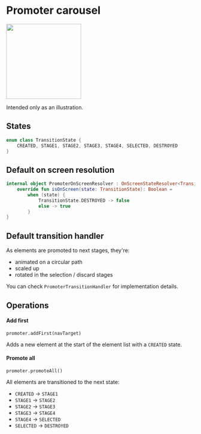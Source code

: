 # Promoter carousel

<img src="https://i.imgur.com/esLXh61.gif" width="200">

Intended only as an illustration.

## States

```kotlin
enum class TransitionState {
    CREATED, STAGE1, STAGE2, STAGE3, STAGE4, SELECTED, DESTROYED
}
```

## Default on screen resolution

```kotlin
internal object PromoterOnScreenResolver : OnScreenStateResolver<TransitionState> {
    override fun isOnScreen(state: TransitionState): Boolean =
        when (state) {
            TransitionState.DESTROYED -> false
            else -> true
        }
}

```

## Default transition handler

As elements are promoted to next stages, they're:

- animated on a circular path
- scaled up
- rotated in the selection / discard stages

You can check `PromoterTransitionHandler` for implementation details.


## Operations

#### Add first

`promoter.addFirst(navTarget)`

Adds a new element at the start of the element list with a `CREATED` state.


#### Promote all

`promoter.promoteAll()`

All elements are transitioned to the next state:

- `CREATED` -> `STAGE1`
- `STAGE1` -> `STAGE2`
- `STAGE2` -> `STAGE3`
- `STAGE3` -> `STAGE4`
- `STAGE4` -> `SELECTED`
- `SELECTED` -> `DESTROYED`

